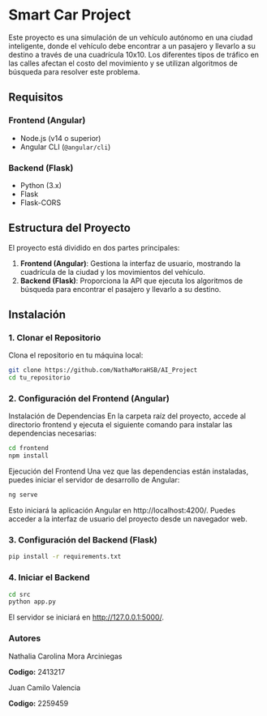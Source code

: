 # Smart Car Project

Este proyecto es una simulación de un vehículo autónomo en una ciudad inteligente, donde el vehículo debe encontrar a un pasajero y llevarlo a su destino a través de una cuadrícula 10x10. Los diferentes tipos de tráfico en las calles afectan el costo del movimiento y se utilizan algoritmos de búsqueda para resolver este problema.

## Requisitos

### Frontend (Angular)
- Node.js (v14 o superior)
- Angular CLI (`@angular/cli`)

### Backend (Flask)
- Python (3.x)
- Flask
- Flask-CORS

## Estructura del Proyecto

El proyecto está dividido en dos partes principales:
1. **Frontend (Angular)**: Gestiona la interfaz de usuario, mostrando la cuadrícula de la ciudad y los movimientos del vehículo.
2. **Backend (Flask)**: Proporciona la API que ejecuta los algoritmos de búsqueda para encontrar el pasajero y llevarlo a su destino.

## Instalación

### 1. Clonar el Repositorio

Clona el repositorio en tu máquina local:

```bash
git clone https://github.com/NathaMoraHSB/AI_Project
cd tu_repositorio
```

###  2. Configuración del Frontend (Angular)
Instalación de Dependencias
En la carpeta raíz del proyecto, accede al directorio frontend y ejecuta el siguiente comando para instalar las dependencias necesarias:

```bash
cd frontend
npm install
```

Ejecución del Frontend
Una vez que las dependencias están instaladas, puedes iniciar el servidor de desarrollo de Angular:

```bash
ng serve
```
Esto iniciará la aplicación Angular en http://localhost:4200/. Puedes acceder a la interfaz de usuario del proyecto desde un navegador web.

### 3. Configuración del Backend (Flask)

```bash
pip install -r requirements.txt
```

### 4. Iniciar el Backend

```bash
cd src
python app.py
``` 


El servidor se iniciará en http://127.0.0.1:5000/.

### Autores

Nathalia Carolina Mora Arciniegas

**Codigo:** 2413217

Juan Camilo Valencia

**Codigo:** 2259459